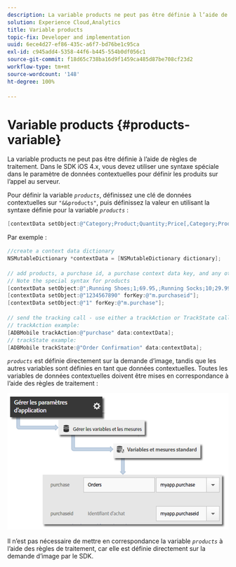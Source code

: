 ```yaml
---
description: La variable products ne peut pas être définie à l’aide de règles de traitement. Dans le SDK iOS 4.x, vous devez utiliser une syntaxe spéciale dans le paramètre de données contextuelles pour définir les produits sur l’appel au serveur.
solution: Experience Cloud,Analytics
title: Variable products
topic-fix: Developer and implementation
uuid: 6ece4d27-ef86-435c-a6f7-bd76be1c95ca
exl-id: c945add4-5358-44f6-b445-554b0df056c1
source-git-commit: f18d65c738ba16d9f1459ca485d87be708cf23d2
workflow-type: tm+mt
source-wordcount: '148'
ht-degree: 100%

---
```


# Variable products {#products-variable}

La variable products ne peut pas être définie à l’aide de règles de traitement. Dans le SDK iOS 4.x, vous devez utiliser une syntaxe spéciale dans le paramètre de données contextuelles pour définir les produits sur l’appel au serveur.

Pour définir la variable *`products`*, définissez une clé de données contextuelles sur `"&&products"`, puis définissez la valeur en utilisant la syntaxe définie pour la variable *`products`* :

```objective-c
[contextData setObject:@"Category;Product;Quantity;Price[,Category;Product;Quantity;Price]" forKey:@"&&products"];
```

Par exemple :

```objective-c
//create a context data dictionary 
NSMutableDictionary *contextData = [NSMutableDictionary dictionary]; 
 
// add products, a purchase id, a purchase context data key, and any other data you want to collect. 
// Note the special syntax for products 
[contextData setObject:@";Running Shoes;1;69.95,;Running Socks;10;29.99" forKey:@"&&products"]; 
[contextData setObject:@"1234567890" forKey:@"m.purchaseid"]; 
[contextData setObject:@"1" forKey:@"m.purchase"]; 
 
// send the tracking call - use either a trackAction or TrackState call. 
// trackAction example: 
[ADBMobile trackAction:@"purchase" data:contextData]; 
// trackState example: 
[ADBMobile trackState:@"Order Confirmation" data:contextData]; 
```

*`products`* est définie directement sur la demande d’image, tandis que les autres variables sont définies en tant que données contextuelles. Toutes les variables de données contextuelles doivent être mises en correspondance à l’aide des règles de traitement :

![](assets/map-products.png)

Il n’est pas nécessaire de mettre en correspondance la variable  *`products`* à l’aide des règles de traitement, car elle est définie directement sur la demande d’image par le SDK.
